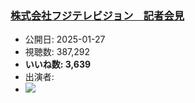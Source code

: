 ### [株式会社フジテレビジョン　記者会見](https://www.youtube.com/watch?v=KSOt_Xmsc3Y)
-   公開日: 2025-01-27
-   視聴数: 387,292
-   **いいね数: 3,639**
-   出演者: 
- [![](https://img.youtube.com/vi/KSOt_Xmsc3Y/hqdefault.jpg)](https://www.youtube.com/watch?v=KSOt_Xmsc3Y)
